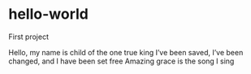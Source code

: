 # hello-world
First project

Hello, my name is child of the one true king 
I’ve been saved, I’ve been changed, and I have been set free 
Amazing grace is the song I sing 
